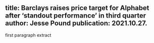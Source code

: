 title: Barclays raises price target for Alphabet after ‘standout performance’ in third quarter
author: Jesse Pound
publication: 2021.10.27.
-------
first paragraph extract
